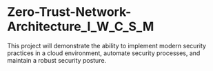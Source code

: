 # Zero-Trust-Network-Architecture_I_W_C_S_M
This project will demonstrate the ability to implement modern security practices in a cloud environment, automate security processes, and maintain a robust security posture.
